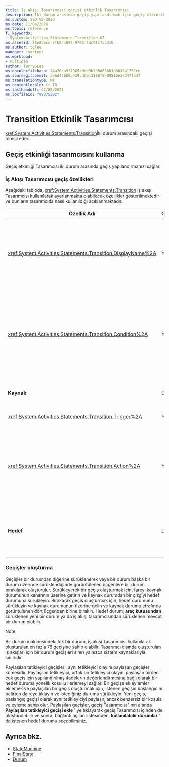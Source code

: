 ```yaml
---
title: İş Akışı Tasarımcısı geçişi etkinlik Tasarımcısı
description: İki durum arasında geçiş yapılandırmak için geçiş etkinlik tasarımcısını nasıl kullanabileceğinizi öğrenin.
ms.custom: SEO-VS-2020
ms.date: 11/04/2016
ms.topic: reference
f1_keywords:
- System.Activities.Statements.Transition.UI
ms.assetid: f6e8b5cc-7fb8-4699-9703-f3c9fc7cc316
ms.author: tglee
manager: jmartens
ms.workload:
- multiple
author: TerryGLee
ms.openlocfilehash: 24a20ca9f7905adee3b7d0d83801d0033a1752ce
ms.sourcegitcommit: ae6d47b09a439cd0e13180f5e89510e3e347fd47
ms.translationtype: MT
ms.contentlocale: tr-TR
ms.lasthandoff: 02/08/2021
ms.locfileid: "99875282"
---
```

# <a name="transition-activity-designer"></a>Transition Etkinlik Tasarımcısı

<xref:System.Activities.Statements.Transition>İki durum arasındaki geçişi temsil eder.

## <a name="using-the-transition-activity-designer"></a>Geçiş etkinliği tasarımcısını kullanma

Geçiş etkinliği Tasarımcısı iki durum arasında geçiş yapılandırmanızı sağlar.

### <a name="transition-properties-in-the-workflow-designer"></a>İş Akışı Tasarımcısı geçiş özellikleri

Aşağıdaki tabloda, <xref:System.Activities.Statements.Transition> iş akışı Tasarımcısı kullanılarak ayarlanmakta olabilecek özellikler gösterilmektedir ve bunların tasarımcıda nasıl kullanıldığı açıklanmaktadır.

|Özellik Adı|Gerekli|Kullanım|
|-|--------------|-|
|<xref:System.Activities.Statements.Transition.DisplayName%2A>|Yanlış|Etkinlik tasarımcısının kolay adını belirtir <xref:System.Activities.Statements.Transition> . Varsayılan değer **T1**' dir. Değer, genişletilmiş geçiş tasarımcısının üst bilgisinde ve genişletilmiş geçiş Tasarımcısı içindeki eylem bölümünde bulunan özellik kılavuzunda düzenlenebilir. , <xref:System.Activities.Activity.DisplayName%2A> İş akışı tasarımcısının üst kısmında görüntülenen içerik haritası gezintisinde kullanılır.<br /><br /> <xref:System.Activities.Activity.DisplayName%2A>Kesinlikle gerekli olmasa da, bir tane kullanmak en iyi uygulamadır.|
|<xref:System.Activities.Statements.Transition.Condition%2A>|Yanlış|Varsa, denetim hedef durumuna geçirilmeden önce **true** olarak değerlendirilmesi gereken bir ifade belirtir. Bu koşul, özellik kılavuzunda ve genişletilmiş geçiş tasarımcısında düzenlenebilir. Paylaşılan bir geçişte birden çok koşul, geçiş tasarımcısında göründükleri sırayla değerlendirilir. **Note:**  <xref:System.Activities.Statements.Transition.Condition%2A> Bir geçişin **yanlış** olarak değerlendirileceğini (veya paylaşılan bir tetikleyici geçişinin tüm koşullarını **false** olarak değerlendirdiğine), geçişin gerçekleşmeyeceğini ve durumdan gelen tüm geçişlerin her tetikleyicisinin yeniden planlanacağını unutmayın. Bu öğreticide, koşulların yapılandırıldığı şekilde bu durum gerçekleşmemelidir (tahminin doğru veya hatalı olması için özel eylemlerdir).|
|**Kaynak**|Doğru|Bu geçişin kaynaklandığı durumu gösterir. Kaynak durumunun adına tıklamak, tasarımcı görünümünü bu durumun genişletilmiş bir görünümüne geçirir. Bu değer, geçiş oluşturulduğunda ayarlanır ve değiştirilemez.|
|<xref:System.Activities.Statements.Transition.Trigger%2A>|Yanlış|Tamamlanması geçişi Başlatan etkinliği belirtir. Bu etkinliği ayarlamak için, **araç kutusundan** bir etkinliği sürükleyin ve geçişin **tetikleme** bölümüne bırakın.|
|<xref:System.Activities.Statements.Transition.Action%2A>|Yanlış|Tetikleyici etkinliği tamamlandığında ve varsa, <xref:System.Activities.Statements.Transition.Condition%2A> **doğru** sonucunu verirse yürütülen etkinliği belirtir. Bu etkinlik, <xref:System.Activities.Statements.State.Exit%2A> kaynak durumu için etkinlik varsa, hedef durumuna geçiş sırasında yürütülür. Geçiş Tasarımcısı genişletildiğinde, bu değer **araç kutusundan** bir etkinlik sürüklenerek geçişin **eylem** bölümüne bırakılarak ayarlanabilir. Tek bir geçiş için birden çok eylem olabilir. Tek tek eylemler genişletilebilir ve uygulanabilir olur ve bir geçişte birden çok eylem olduğunda, eylemde görüntülenen yukarı veya aşağı oka tıklanarak sıralanabilir.|
|**Hedef**|Doğru|Geçiş tamamlandıktan sonra durum makinesinin geçiş durumunu gösterir. Bu, <xref:System.Activities.Statements.Transition.To%2A> nesne modelindeki geçişin özelliğine karşılık gelir. Hedef durumunun adına tıklamak, tasarımcı görünümünü bu durumun genişletilmiş bir görünümüne geçirir. Bu değer, geçiş oluşturulduğunda ayarlanır ve geçişi tasarımcıda hedef durumuna bağlayan ok sürüklenerek değiştirilebilir.|

### <a name="creating-transitions"></a>Geçişler oluşturma

Geçişler bir durumdan diğerine sürüklenerek veya bir durum başka bir durum üzerinde sürüklendiğinde görüntülenen üçgenlere bir durum bırakılarak oluşturulur. Sürükleyerek bir geçiş oluşturmak için, fareyi kaynak durumunun kenarının üzerine getirin ve kaynak durumdan bir çizgiyi hedef durumuna sürükleyin. Bırakarak geçiş oluşturmak için, hedef durumunu sürükleyin ve kaynak durumunun üzerine gelin ve kaynak durumu etrafında görüntülenen dört üçgenden birine bırakın. Hedef durum, **araç kutusundan** sürüklenen yeni bir durum ya da iş akışı tasarımcısından sürüklenen mevcut bir durum olabilir.

> [!NOTE]
> Bir durum makinesindeki tek bir durum, iş akışı Tasarımcısı kullanılarak oluşturulan en fazla 76 geçişine sahip olabilir. Tasarımcı dışında oluşturulan iş akışları için bir durum geçişleri sınırı yalnızca sistem kaynaklarıyla sınırlıdır.

Paylaşılan tetikleyici geçişleri, aynı tetikleyici olayını paylaşan geçişler kümesidir. Paylaşılan tetikleyici, ortak bir tetikleyici olayını paylaşan birden çok geçiş için yapılandırılmış ifadelerin değerlendirmesine bağlı olarak bir hedef duruma yönelik koşullu ilerlemeyi sağlar. Bir geçişe ek eylemler eklemek ve paylaşılan bir geçiş oluşturmak için, istenen geçişin başlangıcını belirten daireye tıklayın ve istediğiniz duruma sürükleyin. Yeni geçiş, başlangıç geçişi olarak aynı tetikleyiciyi paylaşır, ancak benzersiz bir koşula ve eyleme sahip olur. Paylaşılan geçişler, geçiş Tasarımcısı ' nın altında **Paylaşılan tetikleyici geçişi ekle** ' ye tıklayarak geçiş Tasarımcısı içinden de oluşturulabilir ve sonra, bağlantı açılan listesinden, **kullanılabilir durumlar** ' da istenen hedef durumu seçebilirsiniz.

## <a name="see-also"></a>Ayrıca bkz.

- [StateMachine](../workflow-designer/statemachine-activity-designer.md)
- [FinalState](../workflow-designer/finalstate-activity-designer.md)
- [Durum](../workflow-designer/state-activity-designer.md)
